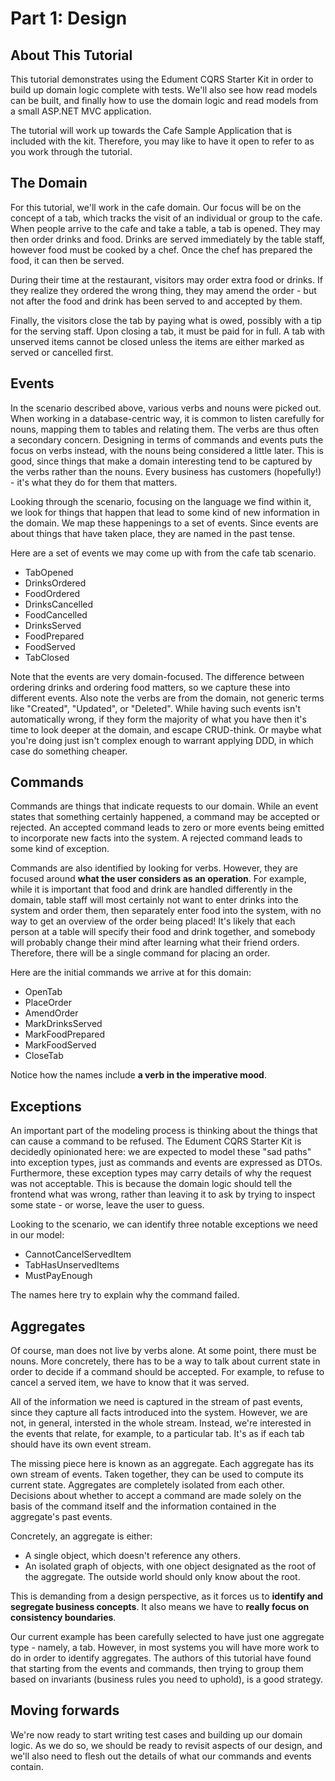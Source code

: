 # Part 1: Design

## About This Tutorial

This tutorial demonstrates using the Edument CQRS Starter Kit in order to build up domain logic complete with tests. We'll also see how read models can be built, and finally how to use the domain logic and read models from a small ASP.NET MVC application.

The tutorial will work up towards the Cafe Sample Application that is included with the kit. Therefore, you may like to have it open to refer to as you work through the tutorial.

## The Domain

For this tutorial, we'll work in the cafe domain. Our focus will be on the concept of a tab, which tracks the visit of an individual or group to the cafe. When people arrive to the cafe and take a table, a tab is opened. They may then order drinks and food. Drinks are served immediately by the table staff, however food must be cooked by a chef. Once the chef has prepared the food, it can then be served.

During their time at the restaurant, visitors may order extra food or drinks. If they realize they ordered the wrong thing, they may amend the order - but not after the food and drink has been served to and accepted by them.

Finally, the visitors close the tab by paying what is owed, possibly with a tip for the serving staff. Upon closing a tab, it must be paid for in full. A tab with unserved items cannot be closed unless the items are either marked as served or cancelled first.

## Events

In the scenario described above, various verbs and nouns were picked out. When working in a database-centric way, it is common to listen carefully for nouns, mapping them to tables and relating them. The verbs are thus often a secondary concern. Designing in terms of commands and events puts the focus on verbs instead, with the nouns being considered a little later. This is good, since things that make a domain interesting tend to be captured by the verbs rather than the nouns. Every business has customers (hopefully!) - it's what they do for them that matters.

Looking through the scenario, focusing on the language we find within it, we look for things that happen that lead to some kind of new information in the domain. We map these happenings to a set of events. Since events are about things that have taken place, they are named in the past tense.

Here are a set of events we may come up with from the cafe tab scenario.

* TabOpened
* DrinksOrdered
* FoodOrdered
* DrinksCancelled
* FoodCancelled
* DrinksServed
* FoodPrepared
* FoodServed
* TabClosed

Note that the events are very domain-focused. The difference between ordering drinks and ordering food matters, so we capture these into different events. Also note the verbs are from the domain, not generic terms like "Created", "Updated", or "Deleted". While having such events isn't automatically wrong, if they form the majority of what you have then it's time to look deeper at the domain, and escape CRUD-think. Or maybe what you're doing just isn't complex enough to warrant applying DDD, in which case do something cheaper.

## Commands

Commands are things that indicate requests to our domain. While an event states that something certainly happened, a command may be accepted or rejected. An accepted command leads to zero or more events being emitted to incorporate new facts into the system. A rejected command leads to some kind of exception.

Commands are also identified by looking for verbs. However, they are focused around **what the user considers as an operation**. For example, while it is important that food and drink are handled differently in the domain, table staff will most certainly not want to enter drinks into the system and order them, then separately enter food into the system, with no way to get an overview of the order being placed! It's likely that each person at a table will specify their food and drink together, and somebody will probably change their mind after learning what their friend orders. Therefore, there will be a single command for placing an order.

Here are the initial commands we arrive at for this domain:

* OpenTab
* PlaceOrder
* AmendOrder
* MarkDrinksServed
* MarkFoodPrepared
* MarkFoodServed
* CloseTab

Notice how the names include **a verb in the imperative mood**.

## Exceptions

An important part of the modeling process is thinking about the things that can cause a command to be refused. The Edument CQRS Starter Kit is decidedly opinionated here: we are expected to model these "sad paths" into exception types, just as commands and events are expressed as DTOs. Furthermore, these exception types may carry details of why the request was not acceptable. This is because the domain logic should tell the frontend what was wrong, rather than leaving it to ask by trying to inspect some state - or worse, leave the user to guess.

Looking to the scenario, we can identify three notable exceptions we need in our model:

* CannotCancelServedItem
* TabHasUnservedItems
* MustPayEnough

The names here try to explain why the command failed.

## Aggregates

Of course, man does not live by verbs alone. At some point, there must be nouns. More concretely, there has to be a way to talk about current state in order to decide if a command should be accepted. For example, to refuse to cancel a served item, we have to know that it was served.

All of the information we need is captured in the stream of past events, since they capture all facts introduced into the system. However, we are not, in general, intersted in the whole stream. Instead, we're interested in the events that relate, for example, to a particular tab. It's as if each tab should have its own event stream.

The missing piece here is known as an aggregate. Each aggregate has its own stream of events. Taken together, they can be used to compute its current state. Aggregates are completely isolated from each other. Decisions about whether to accept a command are made solely on the basis of the command itself and the information contained in the aggregate's past events.

Concretely, an aggregate is either:

* A single object, which doesn't reference any others.
* An isolated graph of objects, with one object designated as the root of the aggregate. The outside world should only know about the root.

This is demanding from a design perspective, as it forces us to **identify and segregate business concepts**. It also means we have to **really focus on consistency boundaries**.

Our current example has been carefully selected to have just one aggregate type - namely, a tab. However, in most systems you will have more work to do in order to identify aggregates. The authors of this tutorial have found that starting from the events and commands, then trying to group them based on invariants (business rules you need to uphold), is a good strategy.

## Moving forwards

We're now ready to start writing test cases and building up our domain logic. As we do so, we should be ready to revisit aspects of our design, and we'll also need to flesh out the details of what our commands and events contain.